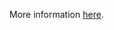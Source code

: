 More information [here](https://docs.prismacloud.io/en/enterprise-edition/policy-reference/openstack-policies/openstack-policy-index/ensure-openstack-instance-does-not-use-basic-credentials).
